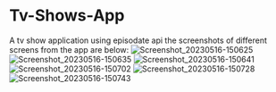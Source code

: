 # Tv-Shows-App
A tv show application using episodate api
the screenshots of different screens from the app are below:
![Screenshot_20230516-150625](https://github.com/ashpreet-ahuja/Tv-Shows-App/assets/90026434/da776bed-295d-4b6b-bf98-68b5ed076951)
![Screenshot_20230516-150635](https://github.com/ashpreet-ahuja/Tv-Shows-App/assets/90026434/16c4fdc2-df4b-4812-b51b-093ff360caa2)
![Screenshot_20230516-150641](https://github.com/ashpreet-ahuja/Tv-Shows-App/assets/90026434/0b73680c-297f-48bf-beea-0671aab17f70)
![Screenshot_20230516-150702](https://github.com/ashpreet-ahuja/Tv-Shows-App/assets/90026434/bb18129c-5651-4344-8a70-6ad67003e170)
![Screenshot_20230516-150728](https://github.com/ashpreet-ahuja/Tv-Shows-App/assets/90026434/fb9923f5-4299-4512-b9cd-06eaa4df729a)
![Screenshot_20230516-150743](https://github.com/ashpreet-ahuja/Tv-Shows-App/assets/90026434/5680d3c4-c912-4def-8135-4e98f8e96daa)
